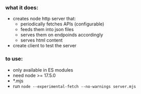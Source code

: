 ### what it does:
- creates node http server that:
    - periodically fetches APIs (configurable)
    - feeds them into json files
    - serves them on endpoinds accordingly
    - serves html content
- create client to test the server
### to use:
- only available in ES modules
- need node >= 17.5.0
- *.mjs
- run `node --experimental-fetch --no-warnings server.mjs`